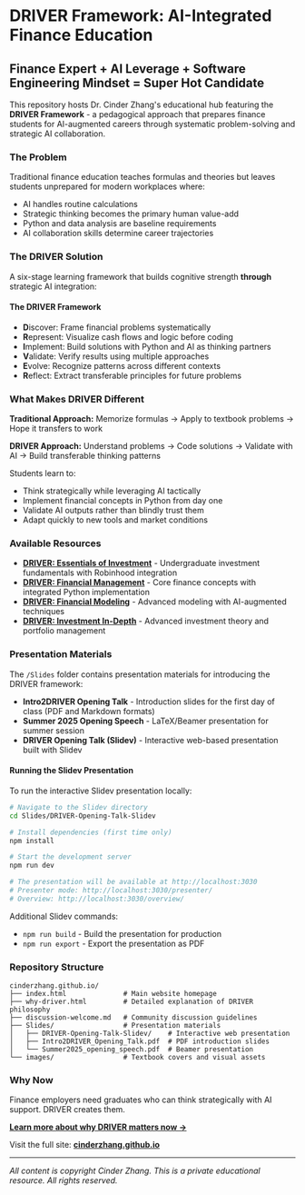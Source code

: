 # DRIVER Framework: AI-Integrated Finance Education

## Finance Expert + AI Leverage + Software Engineering Mindset = Super Hot Candidate

This repository hosts Dr. Cinder Zhang's educational hub featuring the **DRIVER Framework** - a pedagogical approach that prepares finance students for AI-augmented careers through systematic problem-solving and strategic AI collaboration.

### The Problem

Traditional finance education teaches formulas and theories but leaves students unprepared for modern workplaces where:

* AI handles routine calculations
* Strategic thinking becomes the primary human value-add
* Python and data analysis are baseline requirements
* AI collaboration skills determine career trajectories

### The DRIVER Solution

A six-stage learning framework that builds cognitive strength **through** strategic AI integration:

#### The DRIVER Framework

* **D**iscover: Frame financial problems systematically
* **R**epresent: Visualize cash flows and logic before coding
* **I**mplement: Build solutions with Python and AI as thinking partners
* **V**alidate: Verify results using multiple approaches
* **E**volve: Recognize patterns across different contexts
* **R**eflect: Extract transferable principles for future problems

### What Makes DRIVER Different

**Traditional Approach:** Memorize formulas → Apply to textbook problems → Hope it transfers to work

**DRIVER Approach:** Understand problems → Code solutions → Validate with AI → Build transferable thinking patterns

Students learn to:

* Think strategically while leveraging AI tactically
* Implement financial concepts in Python from day one
* Validate AI outputs rather than blindly trust them
* Adapt quickly to new tools and market conditions

### Available Resources

* **[DRIVER: Essentials of Investment](https://cinderzhang.github.io/DRIVER-EssentialsofInvestment)** - Undergraduate investment fundamentals with Robinhood integration
* **[DRIVER: Financial Management](https://cinderzhang.github.io/DRIVER-FinancialManagement)** - Core finance concepts with integrated Python implementation
* **[DRIVER: Financial Modeling](https://cinderzhang.github.io/DRIVER-FinancialModeling)** - Advanced modeling with AI-augmented techniques
* **[DRIVER: Investment In-Depth](https://cinderzhang.github.io/DRIVER-Investment-in-depth)** - Advanced investment theory and portfolio management

### Presentation Materials

The `/Slides` folder contains presentation materials for introducing the DRIVER framework:

* **Intro2DRIVER Opening Talk** - Introduction slides for the first day of class (PDF and Markdown formats)
* **Summer 2025 Opening Speech** - LaTeX/Beamer presentation for summer session
* **DRIVER Opening Talk (Slidev)** - Interactive web-based presentation built with Slidev

#### Running the Slidev Presentation

To run the interactive Slidev presentation locally:

```bash
# Navigate to the Slidev directory
cd Slides/DRIVER-Opening-Talk-Slidev

# Install dependencies (first time only)
npm install

# Start the development server
npm run dev

# The presentation will be available at http://localhost:3030
# Presenter mode: http://localhost:3030/presenter/
# Overview: http://localhost:3030/overview/
```

Additional Slidev commands:
* `npm run build` - Build the presentation for production
* `npm run export` - Export the presentation as PDF

### Repository Structure

```
cinderzhang.github.io/
├── index.html              # Main website homepage
├── why-driver.html         # Detailed explanation of DRIVER philosophy
├── discussion-welcome.md   # Community discussion guidelines
├── Slides/                 # Presentation materials
│   ├── DRIVER-Opening-Talk-Slidev/    # Interactive web presentation
│   ├── Intro2DRIVER_Opening_Talk.pdf  # PDF introduction slides
│   └── Summer2025_opening_speech.pdf  # Beamer presentation
└── images/                 # Textbook covers and visual assets
```

### Why Now

Finance employers need graduates who can think strategically with AI support. DRIVER creates them.

**[Learn more about why DRIVER matters now →](https://cinderzhang.github.io/why-driver.html)**

Visit the full site: **[cinderzhang.github.io](https://cinderzhang.github.io)**

---

*All content is copyright Cinder Zhang. This is a private educational resource. All rights reserved.*
